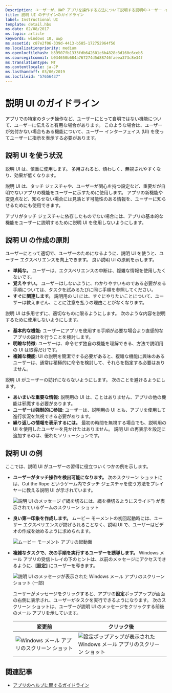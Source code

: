 ```yaml
---
Description: ユーザーが、UWP アプリを操作する方法について説明する説明のユーザー インターフェイス (UI) を設計します。
title: 説明 UI のデザインのガイドライン
label: Instructional UI
template: detail.hbs
ms.date: 02/08/2017
ms.topic: article
keywords: windows 10, uwp
ms.assetid: c87e2f06-339d-4413-b585-172752964f56
ms.localizationpriority: medium
ms.openlocfilehash: b39507fb1333fdb642601c6b4828c3d160c6ceb5
ms.sourcegitcommit: b034650b684a767274d5d88746faeea373c8e34f
ms.translationtype: MT
ms.contentlocale: ja-JP
ms.lasthandoff: 03/06/2019
ms.locfileid: "57656437"
---
```

# <a name="instructional-ui-guidelines"></a>説明 UI のガイドライン



アプリでの特定のタッチ操作など、ユーザーにとって自明ではない機能について、ユーザーに伝えると有用な場合があります。 このような場合は、ユーザーが気付かない場合もある機能について、ユーザー インターフェイス (UI) を使ってユーザーに指示を表示する必要があります。

## <a name="when-to-use-instructional-ui"></a>説明 UI を使う状況

説明 UI は、慎重に使用します。 多用されると、煩わしく、無視されやすくなり、効果が低くなります。

説明 UI は、タッチ ジェスチャや、ユーザーが関心を持つ設定など、重要だが自明でないアプリの機能をユーザーに示すために使用します。 アプリの新機能や変更点など、知らせない場合には見落とす可能性のある情報を、ユーザーに知らせるためにも使用できます。

アプリがタッチ ジェスチャに依存したものでない場合には、アプリの基本的な機能をユーザーに説明するために説明 UI を使用しないようにします。

## <a name="principles-of-writing-instructional-ui"></a>説明 UI の作成の原則

ユーザーにとって適切で、ユーザーのためになるように、説明 UI を使うと、ユーザー エクスペリエンスを向上できます。 良い説明 UI の原則を示します。

-   **単純な。** ユーザーは、エクスペリエンスの中断は、複雑な情報を使用したくないです。
-   **覚えやすい。** ユーザーはしないように、わかりやすいものである必要がある手順については、タスクを試みるたびに同じ手順を参照してください。
-   **すぐに関連します。** 説明用の UI には、すぐにやりたいことについて、ユーザーは教えません、ことに注意を払うの理由ことがなくなります。

説明 UI は多用せずに、適切なものに限るようにします。 次のような内容を説明するために使用しないようにします。

-   **基本的な機能:** ユーザーにアプリを使用する手順が必要な場合より直感的なアプリの設計を行うことを検討します。
-   **明瞭な特徴:** ユーザーは、命令せず独自の機能を理解できる、方法で説明用の UI は取得だけです。
-   **複雑な機能:** UI の説明を簡潔でする必要があると、複雑な機能に興味のあるユーザーは、通常は積極的に命令を検討して、それらを指定する必要はありません。

説明 UI がユーザーの妨げにならないようにします。 次のことを避けるようにします。

-   **あいまいな重要な情報:** 説明用の UI は、ことはありません、アプリの他の機能は邪魔する必要があります。
-   **ユーザーは強制的に参加:** ユーザーは、説明用の UI とも、アプリを使用して進行状況を無視できる必要があります。
-   **繰り返しの情報を表示するには。** 最初の時間を無視する場合でも、説明用の UI を使用したユーザーを見かけたはありません。 説明 UI の再表示を設定に追加するのは、優れたソリューションです。

## <a name="examples-of-instructional-ui"></a>説明 UI の例

ここでは、説明 UI がユーザーの習得に役立ついくつかの例を示します。

-   **ユーザーがタッチ操作を検出可能になります。** 次のスクリーン ショットには、Cut the Rope というゲーム内でタッチ ジェスチャを使う方法をプレイヤーに教える説明 UI が示されています。

    ![説明 UI のメッセージ ("縄を切るには、縄を横切るようにスライド") が表示されているゲームのスクリーン ショット](images/in-game-controls-3.png)

-   **良い第一印象を作成します。** ムービー モーメントの初回起動時には、ユーザー エクスペリエンスが妨げられることなく、説明 UI で、ユーザーはビデオの作成を始めるように求められます。

    ![ムービー モーメント アプリの起動面](images/instructional-ui-movie.png)

-   **複雑なタスクで、次の手順を実行するユーザーを誘導します。** Windows メール アプリの受信トレイの下のヒントは、以前のメッセージにアクセスできるように、**[設定]** にユーザーを導きます。

    ![説明 UI のメッセージが表示された Windows メール アプリのスクリーン ショット (一部)](images/instructional-ui-mail-inbox.png)

    ユーザーがメッセージをクリックすると、アプリの**設定**ポップアップが画面の右側に表示され、ユーザーがタスクを実行できるようになります。 次のスクリーン ショットは、ユーザーが説明 UI のメッセージをクリックする前後のメール アプリを示しています。

    | 変更前                                                               | クリック後                                                                                                        |
    |----------------------------------------------------------------------|--------------------------------------------------------------------------------------------------------------|
    | ![Windows メール アプリのスクリーン ショット](images/instructional-ui-mail.png) | ![設定ポップアップが表示された Windows メール アプリのスクリーン ショット](images/instructional-ui-mail-flyout.png) |

## <a name="related-articles"></a>関連記事

* [アプリのヘルプに関するガイドライン](guidelines-for-app-help.md)
